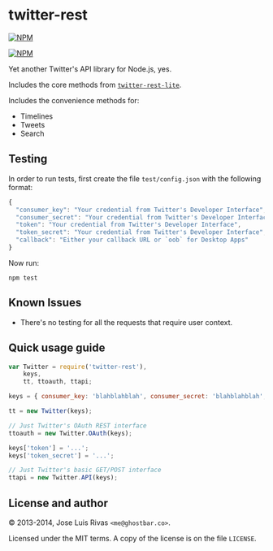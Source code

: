 twitter-rest
============

[![NPM](https://nodei.co/npm/twitter-rest.png?stars&downloads)](https://nodei.co/npm/twitter-rest/)

[![NPM](https://nodei.co/npm-dl/twitter-rest.png)](https://nodei.co/npm/twitter-rest/)

Yet another Twitter's API library for Node.js, yes.

Includes the core methods from [`twitter-rest-lite`](https://github.com/ghostbar/twitter-rest-lite).

Includes the convenience methods for:

- Timelines
- Tweets
- Search

Testing
-------

In order to run tests, first create the file `test/config.json` with the following format:

```js
{
  "consumer_key": "Your credential from Twitter's Developer Interface",
  "consumer_secret": "Your credential from Twitter's Developer Interface",
  "token": "Your credential from Twitter's Developer Interface",
  "token_secret": "Your credential from Twitter's Developer Interface",
  "callback": "Either your callback URL or `oob` for Desktop Apps"
}
```

Now run:

    npm test

Known Issues
------------

- There's no testing for all the requests that require user context.

Quick usage guide
-----------------

```js
var Twitter = require('twitter-rest'),
    keys,
    tt, ttoauth, ttapi;

keys = { consumer_key: 'blahblahblah', consumer_secret: 'blahblahblah', callback: '...' };

tt = new Twitter(keys);

// Just Twitter's OAuth REST interface
ttoauth = new Twitter.OAuth(keys);

keys['token'] = '...';
keys['token_secret'] = '...';

// Just Twitter's basic GET/POST interface
ttapi = new Twitter.API(keys);

```

License and author
------------------
© 2013-2014, Jose Luis Rivas `<me@ghostbar.co>`. 

Licensed under the MIT terms. A copy of the license is on the file `LICENSE`.
